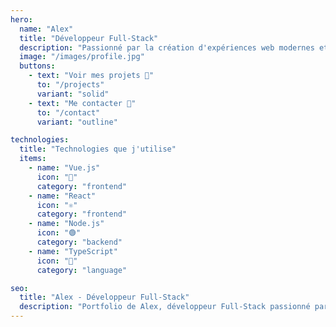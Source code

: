 ```yaml
---
hero:
  name: "Alex"
  title: "Développeur Full-Stack"
  description: "Passionné par la création d'expériences web modernes et performantes"
  image: "/images/profile.jpg"
  buttons:
    - text: "Voir mes projets 🚀"
      to: "/projects"
      variant: "solid"
    - text: "Me contacter 📧"
      to: "/contact" 
      variant: "outline"

technologies:
  title: "Technologies que j'utilise"
  items:
    - name: "Vue.js"
      icon: "💚"
      category: "frontend"
    - name: "React" 
      icon: "⚛️"
      category: "frontend"
    - name: "Node.js"
      icon: "🟢"
      category: "backend"
    - name: "TypeScript"
      icon: "🔷"
      category: "language"

seo:
  title: "Alex - Développeur Full-Stack"
  description: "Portfolio de Alex, développeur Full-Stack passionné par les technologies web modernes"
---
```



